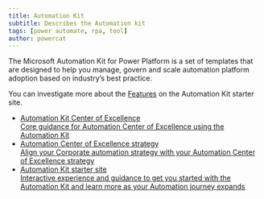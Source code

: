 ```yaml
---
title: Automation Kit
subtitle: Describes the Automation kit
tags: [power automate, rpa, tool]
author: powercat
---
```


The Microsoft Automation Kit for Power Platform is a set of templates that are designed to help you manage, govern and scale automation platform adoption based on industry’s best practice.

You can investigate more about the [Features](https://microsoft.github.io/powercat-automation-kit/features/) on the Automation Kit starter site.

<div>
    <ul class="uk-nav uk-nav-secondary">
        <li class="uk-active"><a href="https://aka.ms/AutomationCoE"><div>Automation Kit Center of Excellence<div class="uk-nav-subtitle">Core guidance for Automation Center of Excellence using the Automation Kit</div></div></a></li>
        <li class="uk-active"><a href="https://learn.microsoft.com/power-automate/guidance/automation-kit/overview/automation-coe-strategy"><div>Automation Center of Excellence strategy<div class="uk-nav-subtitle">Align your Corporate automation strategy with your Automation Center of Excellence strategy</div></div></a></li>
        <li class="uk-active"><a href="https://aka.ms/ak4pp/starter"><div>Automation Kit starter site<div class="uk-nav-subtitle">Interactive experience and guidance to get you started with the Automation Kit and learn more as your Automation journey expands</div></div></a></li>
    </ul>
</div>